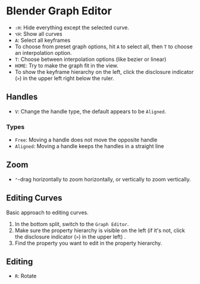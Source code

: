 # Blender Graph Editor

- `⇧H`: Hide everything except the selected curve.
- `⌥H`: Show all curves
- `A`: Select all keyframes
- To choose from preset graph options, hit `A` to select all, then `T` to choose an interpolation option.
- `T`: Choose between interpolation options (like bezier or linear)
- `HOME`: Try to make the graph fit in the view.
- To show the keyframe hierarchy on the left, click the disclosure indicator (`>`) in the upper left right below the ruler.

## Handles

- `V`: Change the handle type, the default appears to be `Aligned`.

### Types

- `Free`: Moving a handle does not move the opposite handle
- `Aligned`: Moving a handle keeps the handles in a straight line

## Zoom

- `⌃`-drag horizontally to zoom horizontally, or vertically to zoom vertically.

## Editing Curves

Basic approach to editing curves.

1. In the bottom split, switch to the `Graph Editor`.
2. Make sure the property hierarchy is visible on the left (if it's not, click the disclosure indicator (`>`) in the upper left) .
3. Find the property you want to edit in the property hierarchy.

## Editing

- `R`: Rotate